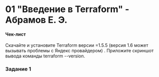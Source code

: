 # 01 "Введение в Terraform" - Абрамов Е. Э.

#### Чек-лист 
Скачайте и установите Terraform версии =1.5.5 (версия 1.6 может вызывать проблемы с Яндекс провайдером) . Приложите скриншот вывода команды terraform --version.


### Задание 1

